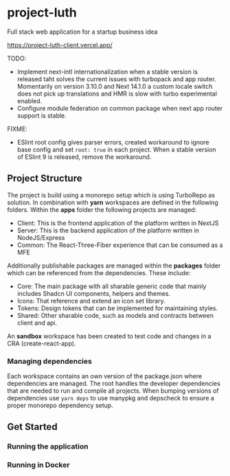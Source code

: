 # project-luth

Full stack web application for a startup business idea

<https://project-luth-client.vercel.app/>

TODO:

- Implement next-intl internationalization when a stable version is released taht solves the current issues with turbopack and app router. Momentarily on version 3.10.0 and Next 14.1.0 a custom locale switch does not pick up translations and HMR is slow with turbo experimental enabled.
- Configure module federation on common package when next app router support is stable.

FIXME:

- ESlint root config gives parser errors, created workaround to ignore base config and set `root: true` in each project. When a stable version of ESlint 9 is released, remove the workaround.

## Project Structure

The project is build using a monorepo setup which is using TurboRepo as solution. In combination with **yarn** workspaces are defined in the following folders. Within the **apps** folder the following projects are managed:

- Client: This is the frontend application of the platform written in NextJS
- Server: This is the backend application of the platform written in NodeJS/Express
- Common: The React-Three-Fiber experience that can be consumed as a MFE

Additionally publishable packages are managed within the **packages** folder which can be referenced from the dependencies. These include:

- Core: The main package with all sharable generic code that mainly includes Shadcn UI components, helpers and themes.
- Icons: That reference and extend an icon set library.
- Tokens: Design tokens that can be implemented for maintaining styles.
- Shared: Other sharable code, such as models and contracts between client and api.

An **sandbox** workspace has been created to test code and changes in a CRA (create-react-app).

### Managing dependencies

Each workspace contains an own version of the package.json where dependencies are managed. The root handles the developer dependencies that are needed to run and compile all projects. When bumping versions of dependencies use `yarn deps` to use manypkg and depscheck to ensure a proper monorepo dependency setup.

## Get Started

### Running the application

### Running in Docker
